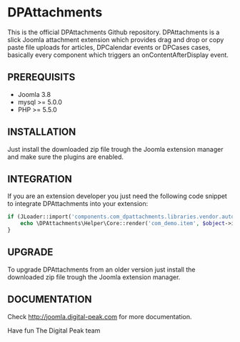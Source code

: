 DPAttachments
=============
This is the official DPAttachments Github repository. DPAttachments is a slick Joomla attachment
extension which provides drag and drop or copy paste file uploads for articles, DPCalendar events
or DPCases cases, basically every component which triggers an onContentAfterDisplay event.

PREREQUISITS
------------
- Joomla 3.8
- mysql >= 5.0.0
- PHP >= 5.5.0

INSTALLATION
------------
Just install the downloaded zip file trough the Joomla extension manager and make sure the plugins are
enabled.

INTEGRATION
------------
If you are an extension developer you just need the following code snippet to integrate DPAttachments
into your extension:

```php
if (JLoader::import('components.com_dpattachments.libraries.vendor.autoload', JPATH_ADMINISTRATOR)) {
    echo \DPAttachments\Helper\Core::render('com_demo.item', $object->id);
}
```

UPGRADE
-------
To upgrade DPAttachments from an older version just install the downloaded zip file trough the Joomla
extension manager.

DOCUMENTATION
-------------
Check http://joomla.digital-peak.com for more documentation.


Have fun
The Digital Peak team
